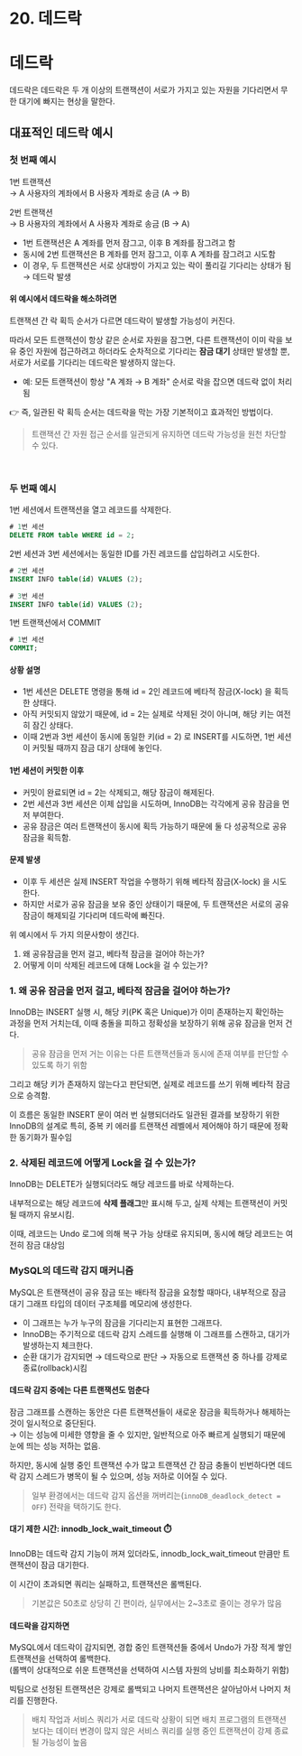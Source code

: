 # 20. 데드락

# 데드락

데드락은 데드락은 두 개 이상의 트랜잭션이 서로가 가지고 있는 자원을 기다리면서 무한 대기에 빠지는 현상을 말한다.

## 대표적인 데드락 예시
### 첫 번째 예시

1번 트랜잭션  
→ A 사용자의 계좌에서 B 사용자 계좌로 송금 (A → B)

2번 트랜잭션  
→ B 사용자의 계좌에서 A 사용자 계좌로 송금 (B → A)


- 1번 트랜잭션은 A 계좌를 먼저 잠그고, 이후 B 계좌를 잠그려고 함 
- 동시에 2번 트랜잭션은 B 계좌를 먼저 잠그고, 이후 A 계좌를 잠그려고 시도함 
- 이 경우, 두 트랜잭션은 서로 상대방이 가지고 있는 락이 풀리길 기다리는 상태가 됨    
  → 데드락 발생

#### 위 예시에서 데드락을 해소하려면

트랜잭션 간 락 획득 순서가 다르면 데드락이 발생할 가능성이 커진다.  

따라서 모든 트랜잭션이 항상 같은 순서로 자원을 잠그면, 다른 트랜잭션이 이미 락을 보유 중인 자원에 접근하려고 하더라도 순차적으로 기다리는 **잠금 대기** 상태만 발생할 뿐, 서로가 서로를 기다리는 데드락은 발생하지 않는다.
- 예: 모든 트랜잭션이 항상 "A 계좌 → B 계좌" 순서로 락을 잡으면 데드락 없이 처리됨

👉 즉, 일관된 락 획득 순서는 데드락을 막는 가장 기본적이고 효과적인 방법이다.

> 트랜잭션 간 자원 접근 순서를 일관되게 유지하면 데드락 가능성을 원천 차단할 수 있다.

<br>

### 두 번째 예시

1번 세션에서 트랜잭션을 열고 레코드를 삭제한다.

```sql
# 1번 세션
DELETE FROM table WHERE id = 2;
```

2번 세션과 3번 세션에서는 동일한 ID를 가진 레코드를 삽입하려고 시도한다.

```sql
# 2번 세션
INSERT INFO table(id) VALUES (2);
  
# 3번 세션
INSERT INFO table(id) VALUES (2);
```

1번 트랜잭션에서 COMMIT

```sql
# 1번 세션
COMMIT;
```

#### 상황 설명

- 1번 세션은 DELETE 명령을 통해 id = 2인 레코드에 베타적 잠금(X-lock) 을 획득한 상태다.
- 아직 커밋되지 않았기 때문에, id = 2는 실제로 삭제된 것이 아니며, 해당 키는 여전히 잠긴 상태다.
- 이때 2번과 3번 세션이 동시에 동일한 키(id = 2) 로 INSERT를 시도하면, 1번 세션이 커밋될 때까지 잠금 대기 상태에 놓인다.

#### 1번 세션이 커밋한 이후
- 커밋이 완료되면 id = 2는 삭제되고, 해당 잠금이 해제된다.
- 2번 세션과 3번 세션은 이제 삽입을 시도하며, InnoDB는 각각에게 공유 잠금을 먼저 부여한다.
- 공유 잠금은 여러 트랜잭션이 동시에 획득 가능하기 때문에 둘 다 성공적으로 공유 잠금을 획득함.

#### 문제 발생
- 이후 두 세션은 실제 INSERT 작업을 수행하기 위해 베타적 잠금(X-lock) 을 시도한다. 
- 하지만 서로가 공유 잠금을 보유 중인 상태이기 때문에, 두 트랜잭션은 서로의 공유 잠금이 해제되길 기다리며 데드락에 빠진다.

위 예시에서 두 가지 의문사항이 생긴다.
1. 왜 공유잠금을 먼저 걸고, 베타적 잠금을 걸어야 하는가?
2. 어떻게 이미 삭제된 레코드에 대해 Lock을 걸 수 있는가?

### 1. 왜 공유 잠금을 먼저 걸고, 베타적 잠금을 걸어야 하는가?

InnoDB는 INSERT 실행 시, 해당 키(PK 혹은 Unique)가 이미 존재하는지 확인하는 과정을 먼저 거치는데, 이때 충돌을 피하고 정확성을 보장하기 위해 공유 잠금을 먼저 건다.

> 공유 잠금을 먼저 거는 이유는 다른 트랜잭션들과 동시에 존재 여부를 판단할 수 있도록 하기 위함

그리고 해당 키가 존재하지 않는다고 판단되면, 실제로 레코드를 쓰기 위해 베타적 잠금으로 승격함.

이 흐름은 동일한 INSERT 문이 여러 번 실행되더라도 일관된 결과를 보장하기 위한 InnoDB의 설계로 특히, 중복 키 에러를 트랜잭션 레벨에서 제어해야 하기 때문에 정확한 동기화가 필수임


### 2. 삭제된 레코드에 어떻게 Lock을 걸 수 있는가?

InnoDB는 DELETE가 실행되더라도 해당 레코드를 바로 삭제하는다.

내부적으로는 해당 레코드에 **삭제 플래그**만 표시해 두고, 실제 삭제는 트랜잭션이 커밋될 때까지 유보시킴.

이때, 레코드는 Undo 로그에 의해 복구 가능 상태로 유지되며, 동시에 해당 레코드는 여전히 잠금 대상임


### MySQL의 데드락 감지 매커니즘

MySQL은 트랜잭션이 공유 잠금 또는 배타적 잠금을 요청할 때마다, 내부적으로 잠금 대기 그래프 타입의 데이터 구조체를 메모리에 생성한다.
- 이 그래프는 누가 누구의 잠금을 기다리는지 표현한 그래프다.
- InnoDB는 주기적으로 데드락 감지 스레드를 실행해 이 그래프를 스캔하고, 대기가 발생하는지 체크한다.
- 순환 대기가 감지되면 → 데드락으로 판단 → 자동으로 트랜잭션 중 하나를 강제로 종료(rollback)시킴

#### 데드락 감지 중에는 다른 트랜잭션도 멈춘다

잠금 그래프를 스캔하는 동안은 다른 트랜잭션들이 새로운 잠금을 획득하거나 해제하는 것이 일시적으로 중단된다.  
→ 이는 성능에 미세한 영향을 줄 수 있지만, 일반적으로 아주 빠르게 실행되기 때문에 눈에 띄는 성능 저하는 없음.

하지만, 동시에 실행 중인 트랜잭션 수가 많고 트랜잭션 간 잠금 충돌이 빈번하다면 데드락 감지 스레드가 병목이 될 수 있으며, 성능 저하로 이어질 수 있다.

> 일부 환경에서는 데드락 감지 옵션을 꺼버리는(`innoDB_deadlock_detect = OFF`) 전략을 택하기도 한다.

#### 대기 제한 시간: innodb_lock_wait_timeout ⏱️

InnoDB는 데드락 감지 기능이 꺼져 있더라도, innodb_lock_wait_timeout 만큼만 트랜잭션이 잠금 대기한다.

이 시간이 초과되면 쿼리는 실패하고, 트랜잭션은 롤백된다.

> 기본값은 50초로 상당히 긴 편이라, 실무에서는 2~3초로 줄이는 경우가 많음

#### 데드락을 감지하면

MySQL에서 데드락이 감지되면, 경합 중인 트랜잭션들 중에서 Undo가 가장 적게 쌓인 트랜잭션을 선택하여 롤백한다.     
(롤백이 상대적으로 쉬운 트랜잭션을 선택하여 시스템 자원의 낭비를 최소화하기 위함)

빅팀으로 선정된 트랜잭션은 강제로 롤백되고 나머지 트랜잭션은 살아남아서 나머지 처리를 진행한다.

> 배치 작업과 서비스 쿼리가 서로 데드락 상황이 되면 배치 프로그램의 트랜잭션보다는 데이터 변경이 많지 않은 서비스 쿼리를 실행 중인 트랜잭션이 강제 종료될 가능성이 높음





